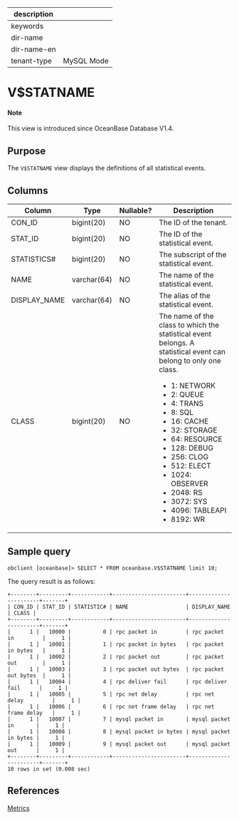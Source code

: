 |description||
|---|---|
|keywords||
|dir-name||
|dir-name-en||
|tenant-type|MySQL Mode|

# V$STATNAME

<main id="notice" type='explain'>
  <h4>Note</h4>
  <p>This view is introduced since OceanBase Database V1.4. </p>
</main>

## Purpose

The `V$STATNAME` view displays the definitions of all statistical events.

## Columns

| **Column** | **Type** | **Nullable?** | **Description** |
|--------------|-------------|----------------|-------------|
| CON_ID | bigint(20) | NO | The ID of the tenant. |
| STAT_ID | bigint(20) | NO | The ID of the statistical event. |
| STATISTICS# | bigint(20) | NO | The subscript of the statistical event. |
| NAME | varchar(64) | NO | The name of the statistical event. |
| DISPLAY_NAME | varchar(64) | NO | The alias of the statistical event. |
| CLASS | bigint(20) | NO | The name of the class to which the statistical event belongs. A statistical event can belong to only one class.<ul><li>1: NETWORK</li> <li>2: QUEUE</li> <li>4: TRANS</li> <li>8: SQL</li> <li>16: CACHE</li> <li>32: STORAGE</li> <li>64: RESOURCE</li> <li>128: DEBUG</li> <li>256: CLOG</li> <li>512: ELECT</li> <li>1024: OBSERVER</li> <li>2048: RS</li> <li>3072: SYS</li> <li>4096: TABLEAPI</li> <li>8192: WR</li></ul> |

## Sample query

```shell
obclient [oceanbase]> SELECT * FROM oceanbase.V$STATNAME limit 10;
```

The query result is as follows:

```shell
+--------+---------+------------+-----------------------+-----------------------+-------+
| CON_ID | STAT_ID | STATISTIC# | NAME                  | DISPLAY_NAME          | CLASS |
+--------+---------+------------+-----------------------+-----------------------+-------+
|      1 |   10000 |          0 | rpc packet in         | rpc packet in         |     1 |
|      1 |   10001 |          1 | rpc packet in bytes   | rpc packet in bytes   |     1 |
|      1 |   10002 |          2 | rpc packet out        | rpc packet out        |     1 |
|      1 |   10003 |          3 | rpc packet out bytes  | rpc packet out bytes  |     1 |
|      1 |   10004 |          4 | rpc deliver fail      | rpc deliver fail      |     1 |
|      1 |   10005 |          5 | rpc net delay         | rpc net delay         |     1 |
|      1 |   10006 |          6 | rpc net frame delay   | rpc net frame delay   |     1 |
|      1 |   10007 |          7 | mysql packet in       | mysql packet in       |     1 |
|      1 |   10008 |          8 | mysql packet in bytes | mysql packet in bytes |     1 |
|      1 |   10009 |          9 | mysql packet out      | mysql packet out      |     1 |
+--------+---------+------------+-----------------------+-----------------------+-------+
10 rows in set (0.008 sec)
```

## References

[Metrics](../../../../600.manage/700.monitor/200.monitor-items-introduction/100.system-monitor/200.monitor-items.md)
